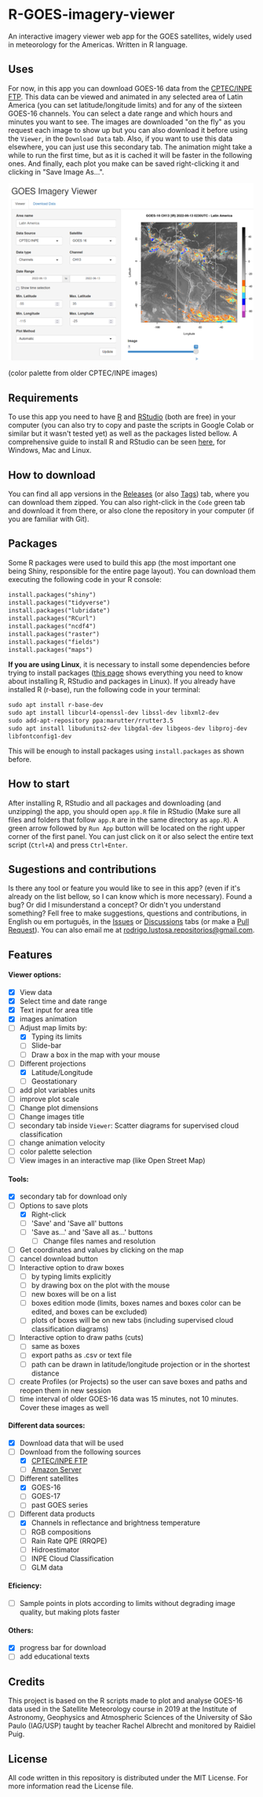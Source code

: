 # R-GOES-imagery-viewer


An interactive imagery viewer web app for the GOES satellites, widely used in meteorology for the Americas. Written in R language.


## Uses
For now, in this app you can download GOES-16 data from the [CPTEC/INPE FTP](http://ftp.cptec.inpe.br/). This data can be viewed and animated in any selected area of Latin America (you can set latitude/longitude limits) and for any of the sixteen GOES-16 channels. You can select a date range and which hours and minutes you want to see. The images are downloaded "on the fly" as you request each image to show up but you can also download it before using the `Viewer`, in the `Download Data` tab. Also, if you want to use this data elsewhere, you can just use this secondary tab. The animation might take a while to run the first time, but as it is cached it will be faster in the following ones. And finally, each plot you make can be saved right-clicking it and clicking in "Save Image As...".

<img src="examples/Screenshot_v0_0_0.png" alt="drawing" width="500"/>

(color palette from older CPTEC/INPE images)

## Requirements
To use this app you need to have [R](https://www.r-project.org/) and [RStudio](https://www.rstudio.com/) (both are free) in your computer (you can also try to copy and paste the scripts in Google Colab or similar but it wasn't tested yet) as well as the packages listed bellow. A comprehensive guide to install R and RStudio can be seen [here](https://rstudio-education.github.io/hopr/starting.html), for Windows, Mac and Linux. 

## How to download
You can find all app versions in the [Releases](https://github.com/rodrigolustosa/R-GOES-imagery-viewer/releases) (or also [Tags](https://github.com/rodrigolustosa/R-GOES-imagery-viewer/tags)) tab, where you can download them zipped. You can also right-click in the `Code` green tab and download it from there, or also clone the repository in your computer (if you are familiar with Git).

## Packages
Some R packages were used to build this app (the most important one being Shiny, responsible for the entire page layout). You can download them executing the following code in your R console:
```
install.packages("shiny")
install.packages("tidyverse")
install.packages("lubridate")
install.packages("RCurl")
install.packages("ncdf4")
install.packages("raster")
install.packages("fields")
install.packages("maps")
```
**If you are using Linux**, it is necessary to install some dependencies before trying to install packages ([this page](https://blog.zenggyu.com/en/post/2018-01-29/installing-r-r-packages-e-g-tidyverse-and-rstudio-on-ubuntu-linux/) shows everything you need to know about installing R, RStudio and packages in Linux). If you already have installed R (r-base), run the following code in your terminal:
```
sudo apt install r-base-dev
sudo apt install libcurl4-openssl-dev libssl-dev libxml2-dev
sudo add-apt-repository ppa:marutter/rrutter3.5
sudo apt install libudunits2-dev libgdal-dev libgeos-dev libproj-dev libfontconfig1-dev
```
This will be enough to install packages using `install.packages` as shown before.

## How to start
After installing R, RStudio and all packages and downloading (and unzipping) the app, you should open `app.R` file in RStudio (Make sure all files and folders that follow `app.R` are in the same directory as `app.R`). A green arrow followed by `Run App` button will be located on the right upper corner of the first panel. You can just click on it or also select the entire text script (`Ctrl+A`) and press `Ctrl+Enter`. 


## Sugestions and contributions

Is there any tool or feature you would like to see in this app? (even if it's already on the list bellow, so I can know which is more necessary). Found a bug? Or did I misunderstand a concept? Or didn't you understand something? Fell free to make suggestions, questions and contributions, in English ou em português, in the [Issues](https://github.com/rodrigolustosa/R-GOES-imagery-viewer/issues) or [Discussions](https://github.com/rodrigolustosa/R-GOES-imagery-viewer/discussions) tabs (or make a [Pull Request](https://github.com/rodrigolustosa/R-GOES-imagery-viewer/pulls)). You can also email me at <rodrigo.lustosa.repositorios@gmail.com>.


## Features 
#### Viewer options:
- [x] View data
- [x] Select time and date range
- [X] Text input for area title
- [X] images animation
- [ ] Adjust map limits by:
  - [X] Typing its limits
  - [ ] Slide-bar
  - [ ] Draw a box in the map with your mouse
- [ ] Different projections
  - [X] Latitude/Longitude
  - [ ] Geostationary
- [ ] add plot variables units
- [ ] improve plot scale
- [ ] Change plot dimensions
- [ ] Change images title
- [ ] secondary tab inside `Viewer`: Scatter diagrams for supervised cloud classification
- [ ] change animation velocity
- [ ] color palette selection
- [ ] View images in an interactive map (like Open Street Map)

#### Tools:
- [X] secondary tab for download only
- [ ] Options to save plots
  - [X] Right-click
  - [ ] 'Save' and 'Save all' buttons
  - [ ] 'Save as...' and 'Save all as...' buttons
    - [ ] Change files names and resolution
- [ ] Get coordinates and values by clicking on the map
- [ ] cancel download button
- [ ] Interactive option to draw boxes 
  - [ ] by typing limits explicitly
  - [ ] by drawing box on the plot with the mouse
  - [ ] new boxes will be on a list
  - [ ] boxes edition mode (limits, boxes names and boxes color can be edited, and boxes can be excluded)
  - [ ] plots of boxes will be on new tabs (including supervised cloud classification diagrams)
- [ ] Interactive option to draw paths (cuts)
  - [ ] same as boxes
  - [ ] export paths as .csv or text file
  - [ ] path can be drawn in latitude/longitude projection or in the shortest distance
- [ ] create Profiles (or Projects) so the user can save boxes and paths and reopen them in new session
- [ ] time interval of older GOES-16 data was 15 minutes, not 10 minutes. Cover these images as well

#### Different data sources:
- [x] Download data that will be used
- [ ] Download from the following sources
  - [X] [CPTEC/INPE FTP](http://ftp.cptec.inpe.br/)
  - [ ] [Amazon Server](https://noaa-goes16.s3.amazonaws.com/index.html)
- [ ] Different satellites
  - [X] GOES-16
  - [ ] GOES-17
  - [ ] past GOES series
- [ ] Different data products
  - [X] Channels in reflectance and brightness temperature
  - [ ] RGB compositions
  - [ ] Rain Rate QPE (RRQPE)
  - [ ] Hidroestimator
  - [ ] INPE Cloud Classification
  - [ ] GLM data
  
#### Eficiency:
- [ ] Sample points in plots according to limits without degrading image quality, but making plots faster

#### Others:
- [X] progress bar for download
- [ ] add educational texts

## Credits
This project is based on the R scripts made to plot and analyse GOES-16 data used in the Satellite Meteorology course in 2019 at the Institute of Astronomy, Geophysics and Atmospheric Sciences of the University of São Paulo (IAG/USP) taught by teacher Rachel Albrecht and monitored by Raidiel Puig.

## License
All code written in this repository is distributed under the MIT License. For more information read the License file.









